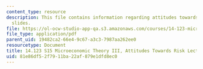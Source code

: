 ```yaml
---
content_type: resource
description: This file contains information regarding attitudes towards risk lecture
  slides.
file: https://ol-ocw-studio-app-qa.s3.amazonaws.com/courses/14-123-microeconomic-theory-iii-spring-2015/81e86df52f7911ba22af879e1dfd8ec0_MIT14_123S15_attitudes.pdf
file_type: application/pdf
parent_uid: 19482ca2-66e4-9c67-a3c3-7987aa262ee0
resourcetype: Document
title: 14.123 S15 Microeconomic Theory III, Attitudes Towards Risk Lecture Slides
uid: 81e86df5-2f79-11ba-22af-879e1dfd8ec0
---
```

